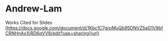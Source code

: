 # Andrew-Lam
Works Cited for Slides
[https://docs.google.com/document/d/1Kbc1C7grpMuQb95DNVZ5aG1V9bfCRNHnAxXjRD6qVV8/edit?usp=sharing](url)
